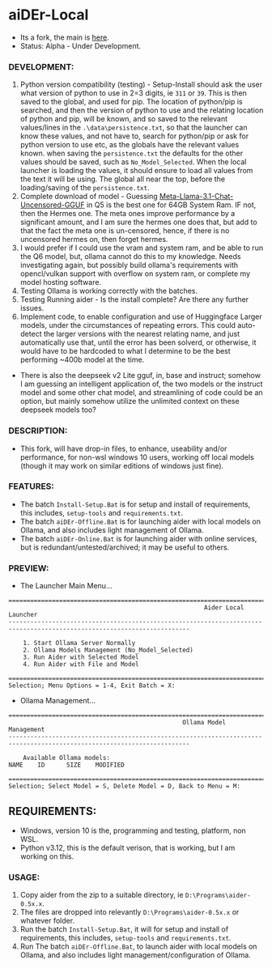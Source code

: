 # aiDEr-Local
- Its a fork, the main is [here](https://aider.chat/).
- Status: Alpha - Under Development.

### DEVELOPMENT:
1. Python version compatibility (testing) - Setup-Install should ask the user what version of python to use in 2=3 digits, ie `311` or `39`. This is then saved to the global, and used for pip. The location of python/pip is searched, and then the version of python to use and the relating location of python and pip, will be known, and so saved to the relevant values/lines in the `.\data\persistence.txt`, so that the launcher can know these values, and not have to, search for python/pip or ask for python version to use etc, as the globals have the relevant values known. when saving the `persistence.txt` the defaults for the other values should be saved, such as `No_Model_Selected`. When the local launcher is loading the values, it should ensure to load all values from the text it will be using. The global all near the top, before the loading/saving of the `persistence.txt`.
1. Complete download of model - Guessing [Meta-Llama-3.1-Chat-Uncensored-GGUF](https://huggingface.co/mradermacher/Meta-Llama-3.1-Chat-Uncensored-GGUF) in Q5 is the best one for 64GB System Ram. IF not, then the Hermes one. The meta ones improve performance by a significant amount, and I am sure the hermes one does that, but add to that the fact the meta one is un-censored, hence, if there is no uncensored hermes on, then forget hermes.
2. I would prefer if I could use the vram and system ram, and be able to run the Q6 model, but, ollama cannot do this to my knowledge. Needs investigating again, but possibly build ollama's requirements with opencl/vulkan support with overflow on system ram, or complete my model hosting software. 
2. Testing Ollama is working correctly with the batches. 
3. Testing Running aider - Is the install complete? Are there any further issues.
4. Implement code, to enable configuration and use of Huggingface Larger models, under the circumstances of repeating errors. This could auto-detect the larger versions with the nearest relating name, and just automatically use that, until the error has been solverd, or otherwise, it would have to be hardcoded to what I determine to be the best performing ~400b model at the time.
-  There is also the deepseek v2 Lite gguf, in, base and instruct; somehow I am guessing an intelligent application of, the two models or the instruct model and some other chat model, and streamlining of code could be an option, but mainly somehow utilize the unlimited context on these deepseek models too?

### DESCRIPTION:
- This fork, will have drop-in files, to enhance, useability and/or performance, for non-wsl windows 10 users, working off local models (though it may work on similar editions of windows just fine).

### FEATURES:
- The batch `Install-Setup.Bat` is for setup and install of requirements, this includes, `setup-tools` and `requirements.txt`.
- The batch `aiDEr-Offline.Bat` is for launching aider with local models on Ollama, and also includes light management of Ollama.
- The batch `aiDEr-Online.Bat` is for launching aider with online services, but is redundant/untested/archived; it may be useful to others.

### PREVIEW:
- The Launcher Main Menu...
```
========================================================================================================================
                                                      Aider Local Launcher
------------------------------------------------------------------------------------------------------------------------

    1. Start Ollama Server Normally
    2. Ollama Models Management (No_Model_Selected)
    3. Run Aider with Selected Model
    4. Run Aider with File and Model

========================================================================================================================
Selection; Menu Options = 1-4, Exit Batch = X:

```
- Ollama Management...
```
========================================================================================================================
                                                Ollama Model Management
------------------------------------------------------------------------------------------------------------------------

    Available Ollama models:
NAME    ID      SIZE    MODIFIED

========================================================================================================================
Selection; Select Model = S, Delete Model = D, Back to Menu = M:
```

## REQUIREMENTS:
- Windows, version 10 is the, programming and testing, platform, non WSL.
- Python v3.12, this is the default verison, that is working, but I am working on this.
 

### USAGE:
1. Copy aider from the zip to a suitable directory, ie `D:\Programs\aider-0.5x.x`.
2. The files are dropped into relevantly `D:\Programs\aider-0.5x.x` or whatever folder. 
3. Run the batch `Install-Setup.Bat`, it will for setup and install of requirements, this includes, `setup-tools` and `requirements.txt`.
4. Run The batch `aiDEr-Offline.Bat`, to launch aider with local models on Ollama, and also includes light management/configuration of Ollama.
